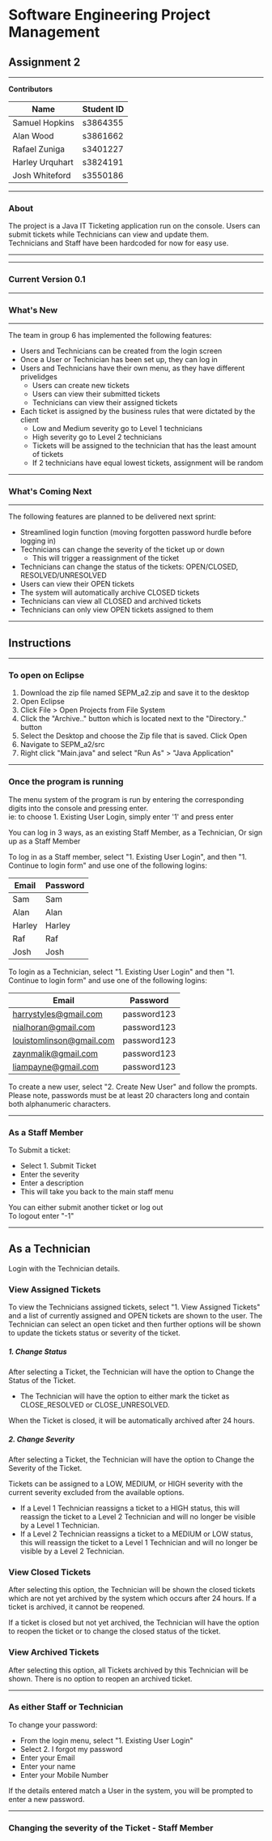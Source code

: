 # Software Engineering Project Management 

## Assignment 2
***

**Contributors**  

| Name            | Student ID |
|-----------------|------------|
| Samuel Hopkins  | s3864355   |
| Alan Wood       | s3861662   |
| Rafael Zuniga   | s3401227   |
| Harley Urquhart | s3824191   |
| Josh Whiteford  | s3550186   |

***

### About
The project is a Java IT Ticketing application run on the console. 
Users can submit tickets while Technicians can view and update them.  
Technicians and Staff have been hardcoded for now for easy use.
 
*** 
***
### Current Version 0.1
***

### What's New
***
The team in group 6 has implemented the following features:  
- Users and Technicians can be created from the login screen
- Once a User or Technician has been set up, they can log in
- Users and Technicians have their own menu, as they have different privelidges
	- Users can create new tickets
	- Users can view their submitted tickets
	- Technicians can view their assigned tickets
- Each ticket is assigned by the business rules that were dictated by the client
	- Low and Medium severity go to Level 1 technicians
	- High severity go to Level 2 technicians
	- Tickets will be assigned to the technician that has the least amount of tickets 
	- If 2 technicians have equal lowest tickets, assignment will be random


***
### What's Coming Next
***
The following features are planned to be delivered next sprint:  
- Streamlined login function (moving forgotten password hurdle before logging in)
- Technicians can change the severity of the ticket up or down
	- This will trigger a reassignment of the ticket
- Technicians can change the status of the tickets: OPEN/CLOSED, RESOLVED/UNRESOLVED
- Users can view their OPEN tickets
- The system will automatically archive CLOSED tickets
- Technicians can view all CLOSED and archived tickets
- Technicians can only view OPEN tickets assigned to them
***
## Instructions
***
### To open on Eclipse
1. Download the zip file named SEPM_a2.zip and save it to the desktop
2. Open Eclipse
3. Click File > Open Projects from File System
4. Click the "Archive.." button which is located next to the "Directory.." button
5. Select the Desktop and choose the Zip file that is saved. Click Open
6. Navigate to SEPM_a2/src
7. Right click "Main.java" and select "Run As" > "Java Application"
***
### Once the program is running
The menu system of the program is run by entering the corresponding digits into the console and pressing enter.  
ie: to choose 1. Existing User Login, simply enter '1' and press enter  

You can log in 3 ways, as an existing Staff Member, as a Technician, Or sign up as a Staff Member  

To log in as a Staff member, select "1. Existing User Login", and then "1. Continue to login form" and use one of the following logins:  


|Email|Password|
|-----|--------|
|Sam|Sam|
|Alan|Alan|
|Harley|Harley|
|Raf|Raf|
|Josh|Josh|



To login as a Technician, select "1. Existing User Login" and then "1. Continue to login form" and use one of the following logins:  

| Email                    | Password     |
|--------------------------|--------------|
| harrystyles@gmail.com    | password123  |
| nialhoran@gmail.com      | password123  |
| louistomlinson@gmail.com | password123  |
| zaynmalik@gmail.com      | password123  |
| liampayne@gmail.com      | password123  |


To create a new user, select "2. Create New User" and follow the prompts.  
Please note, passwords must be at least 20 characters long and contain both alphanumeric characters.


***
### As a Staff Member
To Submit a ticket:  
- Select 1. Submit Ticket  
- Enter the severity  
- Enter a description  
- This will take you back to the main staff menu  
  
You can either submit another ticket or log out  
To logout enter "-1"  


***



## As a Technician


Login with the Technician details.  


### View Assigned Tickets

To view the Technicians assigned tickets, select "1. View Assigned Tickets" and a list of currently assigned and OPEN tickets are shown to the user. 
The Technician can select an open ticket and then further options will be shown to update the tickets status or severity of the ticket.

##### 1. Change Status

After selecting a Ticket, the Technician will have the option to Change the Status of the Ticket.

- The Technician will have the option to either mark the ticket as CLOSE_RESOLVED or CLOSE_UNRESOLVED.

When the Ticket is closed, it will be automatically archived after 24 hours. 

##### 2. Change Severity

After selecting a Ticket, the Technician will have the option to Change the Severity of the Ticket.

Tickets can be assigned to a LOW, MEDIUM, or HIGH severity with the current severity excluded from the available options.
  - If a Level 1 Technician reassigns a ticket to a HIGH status, this will reassign the ticket to a Level 2 Technician and will no longer be visible by a Level 1 Technician. 
  - If a Level 2 Technician reassigns a ticket to a MEDIUM or LOW status, this will  reassign the ticket to a Level 1 Technician and will no longer be visible by a Level 2 Technician.


### View Closed Tickets

After selecting this option, the Technician will be shown the closed tickets which are not yet archived by the system which occurs after 24 hours. 
If a ticket is archived, it cannot be reopened. 

If a ticket is closed but not yet archived, the Technician will have the option to reopen the ticket or to change the closed status of the ticket. 

### View Archived Tickets 

After selecting this option, all Tickets archived by this Technician will be shown. There is no option to reopen an archived ticket.


***
### As either Staff or Technician
To change your password:   
- From the login menu, select "1. Existing User Login"  
- Select 2. I forgot my password  
- Enter your Email   
- Enter your name  
- Enter your Mobile Number  

If the details entered match a User in the system, you will be prompted to enter a new password.  
***
### Changing the severity of the Ticket - Staff Member




